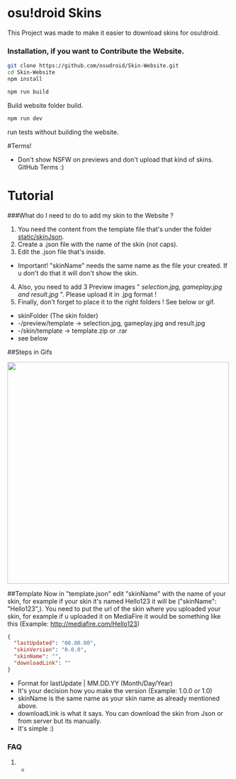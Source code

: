 # osu!droid Skins
 This Project was made to make it easier to download skins for osu!droid.

### Installation, if you want to Contribute the Website.
```bash
git clone https://github.com/osudroid/Skin-Website.git
cd Skin-Website
npm install
```
```bash
npm run build
```
Build website folder build.
```bash
npm run dev
```
run tests without building the website.


#Terms!
 - Don't show NSFW on previews and don't upload that kind of skins. GitHub Terms :)

# Tutorial 
 ###What do I need to do to add my skin to the Website ?
 1. You need the content from the template file that's under the folder [static/skinJson](https://github.com/osudroid).
 2. Create a .json file with the name of the skin (not caps). 
 3. Edit the .json file that's inside.
 - Important! "skinName" needs the same name as the file your created. If u don't do that it will don't show the skin.
 4. Also, you need to add 3 Preview images " *selection.jpg, gameplay.jpg and result.jpg* ". Please upload it in .jpg format !
 5. Finally, don't forget to place it to the right folders ! See below or gif. 
 - skinFolder (The skin folder)
 - -/preview/template -> selection.jpg, gameplay.jpg and result.jpg
 - -/skin/template -> template.zip or .rar
 - see below

##Steps in Gifs

<img src="https://skins.osudroid.moe/d/preview.gif" width="500px;" alt=""/><br />

##Template
Now in "template.json" edit "skinName" with the name of your skin, for example if your skin it's named Hello123 it will be ("skinName": "Hello123",).
You need to put the url of the skin where you uploaded your skin, for example if u uploaded it on MediaFire it would be something like this (Example: http://mediafire.com/Hello123)
```json
{
  "lastUpdated": "00.00.00", 
  "skinVersion": "0.0.0",
  "skinName": "",
  "downloadLink": ""
}
```
  - Format for lastUpdate | MM.DD.YY (Month/Day/Year)
  - It's your decision how you make the version (Example: 1.0.0 or 1.0)
  - skinName is the same name as your skin name as already mentioned above.
  - downloadLink is what it says. You can download the skin from Json or from server but its manually.
  - It's simple :)

### FAQ
1. -
